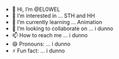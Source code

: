 - 👋 Hi, I’m @EL0WEL
- 👀 I’m interested in ... STH and HH
- 🌱 I’m currently learning ... Animation 
- 💞️ I’m looking to collaborate on ... i dunno
- 📫 How to reach me ... i dunno
- 😄 Pronouns: ... i dunno
- ⚡ Fun fact: ... i dunno

<!---
EL0WEL/EL0WEL is a ✨ special ✨ repository because its `README.md` (this file) appears on your GitHub profile.
You can click the Preview link to take a look at your changes.
--->
